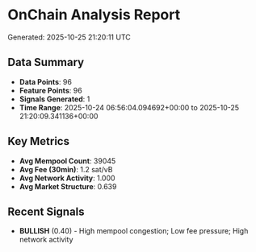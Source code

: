 # OnChain Analysis Report
Generated: 2025-10-25 21:20:11 UTC

## Data Summary
- **Data Points**: 96
- **Feature Points**: 96
- **Signals Generated**: 1
- **Time Range**: 2025-10-24 06:56:04.094692+00:00 to 2025-10-25 21:20:09.341136+00:00

## Key Metrics
- **Avg Mempool Count**: 39045
- **Avg Fee (30min)**: 1.2 sat/vB
- **Avg Network Activity**: 1.000
- **Avg Market Structure**: 0.639

## Recent Signals
- **BULLISH** (0.40) - High mempool congestion; Low fee pressure; High network activity
